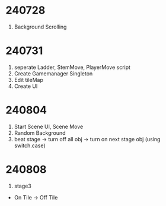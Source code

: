 # 240728
1. Background Scrolling

# 240731
1. seperate Ladder, StemMove, PlayerMove script
2. Create Gamemanager Singleton
3. Edit tileMap
4. Create UI

# 240804
1. Start Scene UI, Scene Move
2. Random Background
3. beat stage -> turn off all obj -> turn on next stage obj (using switch.case)

# 240808
1. stage3
- On Tile -> Off Tile
